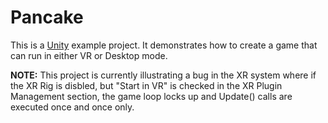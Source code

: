 # Pancake

This is a [Unity](https://unity.com/) example project.  It demonstrates how to create a game that can run in either VR or Desktop mode.

**NOTE:** This project is currently illustrating a bug in the XR system where if the XR Rig is disbled, but "Start in VR" is checked in the XR Plugin Management section, the game loop locks up and Update() calls are executed once and once only.

